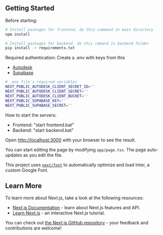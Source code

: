 ## Getting Started

Before starting:

```bash
# Install packages for frontend, do this command in main directory
npm install

# Install packages for backend, do this cmmand in backend folder
pip install -r requirements.txt
```

Required authentication:
Create a .env with keys from this
- [Autodesk](https://aps.autodesk.com/developer/)
- [Supabase](https://supabase.com/)
```bash
# .env file's required variables 
NEXT_PUBLIC_AUTODESK_CLIENT_SECRET_ID=''
NEXT_PUBLIC_AUTODESK_CLIENT_SECRET=''
NEXT_PUBLIC_AUTODESK_CLIENT_BUCKET=''
NEXT_PUBLIC_SUPABASE_KEY=''
NEXT_PUBLIC_SUPABASE_SECRET=''
```

How to start the servers:
- Frontend: "start frontend.bat"
- Backend: "start backend.bat"

Open [http://localhost:3000](http://localhost:3000) with your browser to see the result.

You can start editing the page by modifying `app/page.tsx`. The page auto-updates as you edit the file.

This project uses [`next/font`](https://nextjs.org/docs/basic-features/font-optimization) to automatically optimize and load Inter, a custom Google Font.

## Learn More

To learn more about Next.js, take a look at the following resources:

- [Next.js Documentation](https://nextjs.org/docs) - learn about Next.js features and API.
- [Learn Next.js](https://nextjs.org/learn) - an interactive Next.js tutorial.

You can check out [the Next.js GitHub repository](https://github.com/vercel/next.js/) - your feedback and contributions are welcome!
